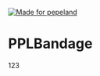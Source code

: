 [![Made for pepeland](https://andcool.ru/static/badges/made-for-ppl.svg)](https://pepeland.net)

# PPLBandage
123
